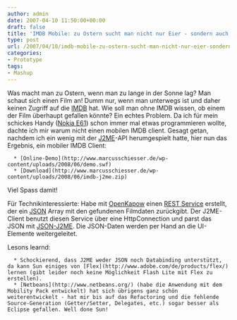 ```yaml
---
author: admin
date: 2007-04-10 11:50:00+00:00
draft: false
title: 'IMDB Mobile: zu Ostern sucht man nicht nur Eier - sondern auch Filme!'
type: post
url: /2007/04/10/imdb-mobile-zu-ostern-sucht-man-nicht-nur-eier-sondern-auch-filme/
categories:
- Prototype
tags:
- Mashup
---
```


Was macht man zu Ostern, wenn man zu lange in der Sonne lag? Man schaut sich einen Film an!
Dumm nur, wenn man unterwegs ist und daher keinen Zugriff auf die [IMDB](http://german.imdb.com/) hat. Wie soll man ohne IMDB wissen, ob einem der Film überhaupt gefallen könnte? Ein echtes Problem.
Da ich für mein schickes Handy ([Nokia E61](http://www.nokia.de/de/mobiltelefone/modelluebersicht/e61/startseite/185058.html)) schon immer mal etwas programmieren wollte, dachte ich mir warum nicht einen mobilen IMDB client.
Gesagt getan, nachdem ich ein wenig mit der [J2ME](http://de.wikipedia.org/wiki/Java_Platform,_Micro_Edition)-API herumgespielt hatte, hier nun das Ergebnis, ein mobiler IMDB Client:



	  * [Online-Demo](http://www.marcusschiesser.de/wp-content/uploads/2008/06/demo.swf)
	  * [Download](http://www.marcusschiesser.de/wp-content/uploads/2008/06/imdb-j2me.zip)

Viel Spass damit!

Für Technikinteressierte: Habe mit [OpenKapow](http://openkapow.com) einen [REST Service](http://de.wikipedia.org/wiki/Representational_State_Transfer) erstellt, der ein [JSON](http://de.wikipedia.org/wiki/JSON) Array mit den gefundenen Filmdaten zurückgibt. Der J2ME-Client benutzt diesen Service über eine HttpConnection und parst das JSON mit [JSON-J2ME](http://tavon.org/work/JSON-J2ME). Die JSON-Daten werden per Hand an die UI-Elemente weitergeleitet.

Lesons learnd:



	  * Schockierend, dass J2ME weder JSON noch Databinding unterstützt, da kann Sun einiges von [Flex](http://www.adobe.com/de/products/flex/) lernen (gibt leider noch keine Möglichkeit Flash Lite mit Flex zu erstellen).
	  * [Netbeans](http://www.netbeans.org/) (habe die Anwendung mit dem Mobility Pack entwickelt) hat sich übrigens ganz schön weiterentwickelt - hat mir bis auf das Refactoring und die fehlende Source-Generation (Getter/Setter, Delegates, etc.) sogar besser als Eclipse gefallen. Well done Sun!

